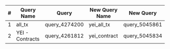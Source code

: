
| #   | Query Name      | Query         | New Query Name | New Query     |
| --- | --------------- | ------------- | -------------- | ------------- |
| 1   | all_tx          | query_4274200 | yei_all_tx     | query_5045861 |
| 2   | YEI - Contracts | query_4261812 | yei_contract   | query_5045834 |

